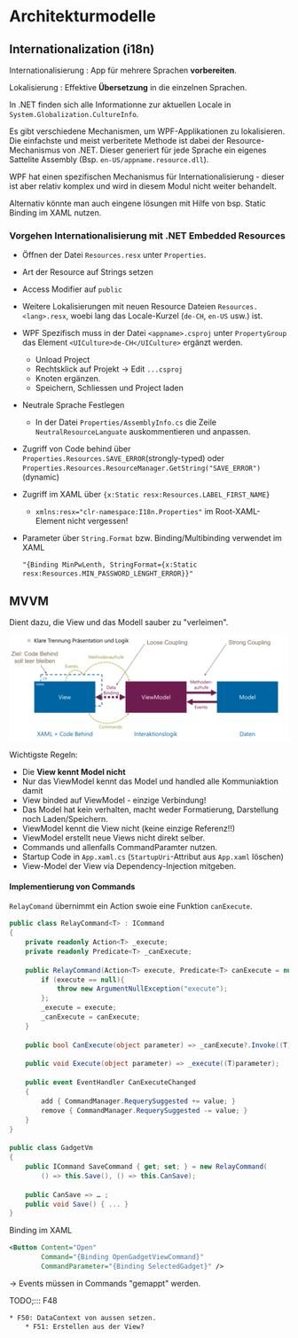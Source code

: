 # Architekturmodelle

## Internationalization (i18n)

Internationalisierung : App für mehrere Sprachen **vorbereiten**.

Lokalisierung : Effektive **Übersetzung** in die einzelnen Sprachen.

In .NET finden sich alle Informationne zur aktuellen Locale in `System.Globalization.CultureInfo`.

Es gibt verschiedene Mechanismen, um WPF-Applikationen zu lokalisieren. Die einfachste und meist verberitete Methode ist dabei der Resource-Mechanismus von .NET. Dieser generiert für jede Sprache ein eigenes Sattelite Assembly (Bsp. `en-US/appname.resource.dll`).

WPF hat einen spezifischen Mechanismus für Internationalisierung - dieser ist aber relativ komplex und wird in diesem Modul nicht weiter behandelt.

Alternativ könnte man auch eingene lösungen mit Hilfe von bsp. Static Binding im XAML nutzen.

### Vorgehen Internationalisierung mit .NET Embedded Resources

* Öffnen der Datei `Resources.resx` unter `Properties`.
* Art der Resource auf Strings setzen
* Access Modifier auf `public`
* Weitere Lokalisierungen mit neuen Resource Dateien `Resources.<lang>.resx`, woebi lang das Locale-Kurzel (`de-CH`, `en-US` usw.) ist.
* WPF Spezifisch muss in der Datei `<appname>.csproj` unter `PropertyGroup` das Element `<UICulture>de-CH</UICulture>` ergänzt werden.
  * Unload Project
  * Rechtsklick auf Projekt → Edit `...csproj`
  * Knoten ergänzen.
  * Speichern, Schliessen und Project laden
* Neutrale Sprache Festlegen
  * In der Datei `Properties/AssemblyInfo.cs` die Zeile `NeutralResourceLanguate` auskommentieren und anpassen.
* Zugriff von Code behind über `Properties.Resources.SAVE_ERROR`(strongly-typed) oder `Properties.Resources.ResourceManager.GetString("SAVE_ERROR")` (dynamic)
* Zugriff im XAML über `{x:Static resx:Resources.LABEL_FIRST_NAME}`
    * `xmlns:resx="clr-namespace:I18n.Properties"` im Root-XAML-Element nicht vergessen!
* Parameter über `String.Format` bzw. Binding/Multibinding verwendet im XAML

    ```
    "{Binding MinPwLenth, StringFormat={x:Static resx:Resources.MIN_PASSWORD_LENGHT_ERROR}}"
    ```

## MVVM

Dient dazu, die View und das Modell sauber zu "verleimen".

![](images/mvvm.png)

Wichtigste Regeln:

* Die **View kennt Model nicht**
* Nur das ViewModel kennt das Model und handled alle Kommuniaktion damit
* View binded auf ViewModel - einzige Verbindung!
* Das Model hat kein verhalten, macht weder Formatierung, Darstellung noch Laden/Speichern.
* ViewModel kennt die View nicht (keine einzige Referenz!!)
* ViewModel erstellt neue Views nicht direkt selber.
* Commands und allenfalls CommandParamter nutzen.
* Startup Code in `App.xaml.cs` (`StartupUri`-Attribut aus `App.xaml` löschen)
* View-Model der View via Dependency-Injection mitgeben.

#### Implementierung von Commands
`RelayComand` übernimmt ein Action swoie eine Funktion `canExecute`.

```csharp
public class RelayCommand<T> : ICommand
{
    private readonly Action<T> _execute;
    private readonly Predicate<T> _canExecute;

    public RelayCommand(Action<T> execute, Predicate<T> canExecute = null) {
        if (execute == null){
            throw new ArgumentNullException("execute");
        };
        _execute = execute;
        _canExecute = canExecute;
    }

    public bool CanExecute(object parameter) => _canExecute?.Invoke((T)parameter) ?? true;

    public void Execute(object parameter) => _execute((T)parameter);

    public event EventHandler CanExecuteChanged
    {
        add { CommandManager.RequerySuggested += value; }
        remove { CommandManager.RequerySuggested -= value; }
    }
}

public class GadgetVm
{
    public ICommand SaveCommand { get; set; } = new RelayCommand(
        () => this.Save(), () => this.CanSave);

    public CanSave => … ;
    public void Save() { ... }
}
```

Binding im XAML

```xml
<Button Content="Open"
        Command="{Binding OpenGadgetViewCommand}"
        CommandParameter="{Binding SelectedGadget}" />
```

-> Events müssen in Commands "gemappt" werden.

TODO;::: F48

```
* F50: DataContext von aussen setzen.
    * F51: Erstellen aus der View?
```

